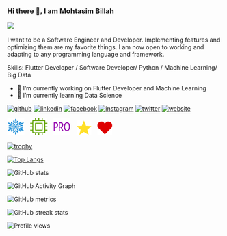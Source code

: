 ### Hi there 👋, I am Mohtasim Billah
![](https://camo.githubusercontent.com/ac9dffb526ef7200a223a6ca667df5805de894cb6c2b6697488ef011dd2e67e0/68747470733a2f2f6d69726f2e6d656469756d2e636f6d2f6d61782f323030302f312a2d654c6a5059375547536f51685379573571433667772e676966)

I want to be a Software Engineer and Developer. Implementing features and optimizing them are my favorite things. I am now open to working and adapting to any programming language and framework.

Skills: Flutter Developer /  Software Developer/ Python / Machine Learning/ Big Data

- 🔭 I’m currently working on Flutter Developer and Machine Learning 
- 🌱 I’m currently learning Data Science 


[<img src='https://cdn.jsdelivr.net/npm/simple-icons@3.0.1/icons/github.svg' alt='github' height='40'>](https://github.com/mohtasimbh)  [<img src='https://cdn.jsdelivr.net/npm/simple-icons@3.0.1/icons/linkedin.svg' alt='linkedin' height='40'>](https://www.linkedin.com/in/mohtasimbh/)  [<img src='https://cdn.jsdelivr.net/npm/simple-icons@3.0.1/icons/facebook.svg' alt='facebook' height='40'>](https://www.facebook.com/shakilmohtasim)  [<img src='https://cdn.jsdelivr.net/npm/simple-icons@3.0.1/icons/instagram.svg' alt='instagram' height='40'>](https://instagram.com/shakilmohtasim/)  [<img src='https://cdn.jsdelivr.net/npm/simple-icons@3.0.1/icons/twitter.svg' alt='twitter' height='40'>](https://twitter.com/mohtasimbh)  [<img src='https://cdn.jsdelivr.net/npm/simple-icons@3.0.1/icons/icloud.svg' alt='website' height='40'>](https://mohtasimbh.github.io/shakil-resume)  

<a href='https://archiveprogram.github.com/'><img src='https://raw.githubusercontent.com/acervenky/animated-github-badges/master/assets/acbadge.gif' width='40' height='40'></a> <a href='https://docs.github.com/en/developers'><img src='https://raw.githubusercontent.com/acervenky/animated-github-badges/master/assets/devbadge.gif' width='40' height='40'></a> <a href='https://github.com/pricing'><img src='https://raw.githubusercontent.com/acervenky/animated-github-badges/master/assets/pro.gif' width='40' height='40'></a> <a href='https://stars.github.com/'><img src='https://raw.githubusercontent.com/acervenky/animated-github-badges/master/assets/starbadge.gif' width='35' height='35'></a> <a href='https://docs.github.com/en/github/supporting-the-open-source-community-with-github-sponsors'><img src='https://raw.githubusercontent.com/acervenky/animated-github-badges/master/assets/sponsorbadge.gif' width='35' height='35'></a> 

[![trophy](https://github-profile-trophy.vercel.app/?username=shakil033)](https://github.com/ryo-ma/github-profile-trophy)

[![Top Langs](https://github-readme-stats.vercel.app/api/top-langs/?username=shakil033)](https://github.com/anuraghazra/github-readme-stats)

![GitHub stats](https://github-readme-stats.vercel.app/api?username=shakil033&show_icons=true&count_private=true)  

![GitHub Activity Graph](https://activity-graph.herokuapp.com/graph?username=shakil033)  

![GitHub metrics](https://metrics.lecoq.io/shakil033)  

![GitHub streak stats](https://github-readme-streak-stats.herokuapp.com/?user=shakil033)  

![Profile views](https://gpvc.arturio.dev/shakil033)  

